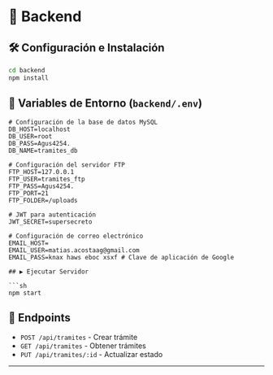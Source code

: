 # 📌 Backend

## 🛠️ Configuración e Instalación

```sh
cd backend
npm install
```

## 🔑 Variables de Entorno (`backend/.env`)

````env
# Configuración de la base de datos MySQL
DB_HOST=localhost
DB_USER=root
DB_PASS=Agus4254.
DB_NAME=tramites_db

# Configuración del servidor FTP
FTP_HOST=127.0.0.1
FTP_USER=tramites_ftp
FTP_PASS=Agus4254.
FTP_PORT=21
FTP_FOLDER=/uploads

# JWT para autenticación
JWT_SECRET=supersecreto

# Configuración de correo electrónico
EMAIL_HOST=
EMAIL_USER=matias.acostaag@gmail.com
EMAIL_PASS=knax haws eboc xsxf # Clave de aplicación de Google

## ▶️ Ejecutar Servidor

```sh
npm start
````

## 📡 Endpoints

- `POST /api/tramites` - Crear trámite
- `GET /api/tramites` - Obtener trámites
- `PUT /api/tramites/:id` - Actualizar estado

---
